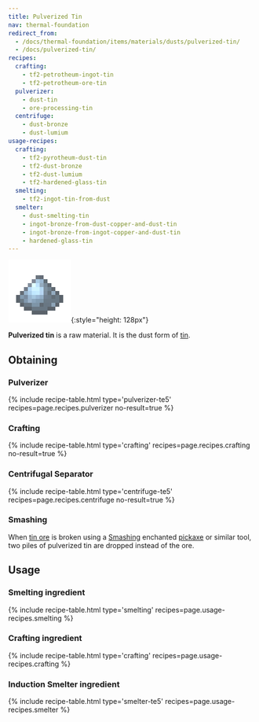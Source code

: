 ```yaml
---
title: Pulverized Tin
nav: thermal-foundation
redirect_from:
  - /docs/thermal-foundation/items/materials/dusts/pulverized-tin/
  - /docs/pulverized-tin/
recipes:
  crafting:
    - tf2-petrotheum-ingot-tin
    - tf2-petrotheum-ore-tin
  pulverizer:
    - dust-tin
    - ore-processing-tin
  centrifuge:
    - dust-bronze
    - dust-lumium
usage-recipes:
  crafting:
    - tf2-pyrotheum-dust-tin
    - tf2-dust-bronze
    - tf2-dust-lumium
    - tf2-hardened-glass-tin
  smelting:
    - tf2-ingot-tin-from-dust
  smelter:
    - dust-smelting-tin
    - ingot-bronze-from-dust-copper-and-dust-tin
    - ingot-bronze-from-ingot-copper-and-dust-tin
    - hardened-glass-tin
---
```


![Pulverized tin](/assets/images/thermal-foundation/dust-tin.png){:style="height: 128px"}


**Pulverized tin** is a raw material. It is the dust form of
[tin](/docs/thermal-foundation/tin-ingot/).


Obtaining
---------

### Pulverizer
{% include recipe-table.html type='pulverizer-te5' recipes=page.recipes.pulverizer no-result=true %}

### Crafting
{% include recipe-table.html type='crafting' recipes=page.recipes.crafting no-result=true %}

### Centrifugal Separator
{% include recipe-table.html type='centrifuge-te5' recipes=page.recipes.centrifuge no-result=true %}

### Smashing
When [tin ore](/docs/thermal-foundation/tin-ore/) is broken using a
[Smashing](/docs/cofh-core-4/smashing/) enchanted
[pickaxe](https://minecraft.gamepedia.com/Pickaxe) or similar tool, two piles of
pulverized tin are dropped instead of the ore.


Usage
-----

### Smelting ingredient
{% include recipe-table.html type='smelting' recipes=page.usage-recipes.smelting %}

### Crafting ingredient
{% include recipe-table.html type='crafting' recipes=page.usage-recipes.crafting %}

### Induction Smelter ingredient
{% include recipe-table.html type='smelter-te5' recipes=page.usage-recipes.smelter %}
